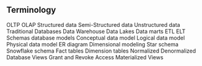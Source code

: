 

## Terminology
OLTP
OLAP
Structured data
Semi-Structured data
Unstructured data
Traditional Databases
Data Warehouse
Data Lakes
Data marts
ETL
ELT
Schemas
database models
Conceptual data model
Logical data model
Physical data model
ER diagram
Dimensional modeling
Star schema
Snowflake schema
Fact tables
Dimension tables
Normalized
Denormalized
Database Views
Grant and Revoke Access
Materialized Views
